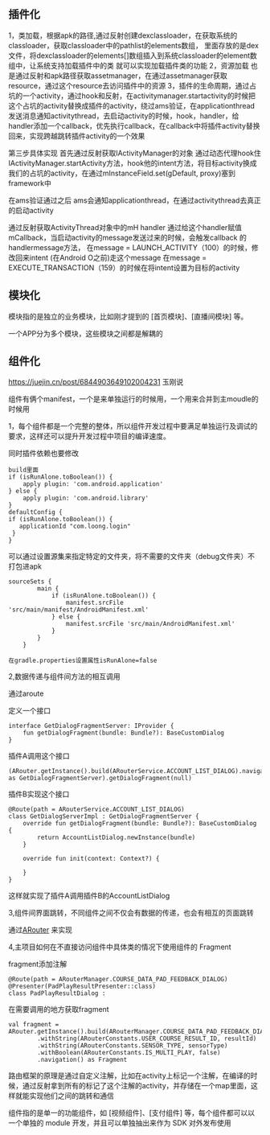 ## 插件化

1，类加载，根据apk的路径,通过反射创建dexclassloader，在获取系统的classloader，获取classloader中的pathlist的elements数组，
里面存放的是dex文件，将dexclassloader的elements[]数组插入到系统classloader的element数组中，让系统支持加载插件中的类
就可以实现加载插件类的功能
2，资源加载 也是通过反射和apk路径获取assetmanager，在通过assetmanager获取resource，通过这个resource去访问插件中的资源
3，插件的生命周期，通过占坑的一个activity，通过hook和反射，在activitymanager.startactivity的时候把这个占坑的activity替换成插件的activity，绕过ams验证，在applicationthread发送消息通知activitythread，去启动activity的时候，hook，handler，给handler添加一个callback，优先执行callback，在callback中将插件activity替换回来，实现跨越跳转插件activity的一个效果

第三步具体实现
首先通过反射获取IActivityManager的对象
通过动态代理hook住IActivityManager.startActivity方法，hook他的intent方法，将目标activity换成我们的占坑的activity，在通过mInstanceField.set(gDefault, proxy)塞到framework中

在ams验证通过之后
ams会通知applicationthread，在通过activitythread去真正的启动activity

通过反射获取ActivityThread对象中的mH handler
通过给这个handler赋值mCallback，当启动activity的message发送过来的时候，会触发callback
的handlermessage方法，
在message = LAUNCH_ACTIVITY（100）的时候，修改回来intent (在Android O之前)走这个message
在message = EXECUTE_TRANSACTION（159）的时候在将intent设置为目标的activity



## 模块化

模块指的是独立的业务模块，比如刚才提到的 [首页模块]、[直播间模块] 等。

一个APP分为多个模块，这些模块之间都是解耦的


## 组件化

https://juejin.cn/post/6844903649102004231 玉刚说

组件有俩个manifest，一个是来单独运行的时候用，一个用来合并到主moudle的时候用

1，每个组件都是一个完整的整体，所以组件开发过程中要满足单独运行及调试的要求，这样还可以提升开发过程中项目的编译速度。

同时插件依赖也要修改

```
build里面
if (isRunAlone.toBoolean()) {
    apply plugin: 'com.android.application'
} else {
    apply plugin: 'com.android.library'
}
defaultConfig {
if (isRunAlone.toBoolean()) {
   applicationId "com.loong.login"
 }
}

```

可以通过设置源集来指定特定的文件夹，将不需要的文件夹（debug文件夹）不打包进apk

```
sourceSets {
        main {
            if (isRunAlone.toBoolean()) {
                manifest.srcFile 'src/main/manifest/AndroidManifest.xml'
            } else {
                manifest.srcFile 'src/main/AndroidManifest.xml'
            }
        }
    }
    
在gradle.properties设置属性isRunAlone=false
```



2,数据传递与组件间方法的相互调用

通过aroute

定义一个接口

```
interface GetDialogFragmentServer: IProvider {
    fun getDialogFragment(bundle: Bundle?): BaseCustomDialog
}
```

插件A调用这个接口

```
(ARouter.getInstance().build(ARouterService.ACCOUNT_LIST_DIALOG).navigation() as GetDialogFragmentServer).getDialogFragment(null)
```

插件B实现这个接口

```
@Route(path = ARouterService.ACCOUNT_LIST_DIALOG)
class GetDialogServerImpl : GetDialogFragmentServer {
    override fun getDialogFragment(bundle: Bundle?): BaseCustomDialog {
        return AccountListDialog.newInstance(bundle)
    }

    override fun init(context: Context?) {

    }
}
```

这样就实现了插件A调用插件B的AccountListDialog

3,组件间界面跳转，不同组件之间不仅会有数据的传递，也会有相互的页面跳转

通过[ARouter](https://github.com/alibaba/ARouter) 来实现

4,主项目如何在不直接访问组件中具体类的情况下使用组件的 Fragment

fragment添加注解

```
@Route(path = ARouterManager.COURSE_DATA_PAD_FEEDBACK_DIALOG)
@Presenter(PadPlayResultPresenter::class)
class PadPlayResultDialog :
```

在需要调用的地方获取fragment

```
val fragment = ARouter.getInstance().build(ARouterManager.COURSE_DATA_PAD_FEEDBACK_DIALOG)
        .withString(ARouterConstants.USER_COURSE_RESULT_ID, resultId)
        .withString(ARouterConstants.SENSOR_TYPE, sensorType)
        .withBoolean(ARouterConstants.IS_MULTI_PLAY, false)
        .navigation() as Fragment
```

路由框架的原理是通过自定义注解，比如在activity上标记一个注解，在编译的时候，通过反射拿到所有的标记了这个注解的activity，并存储在一个map里面，这样就能实现他们之间的跳转和通信



组件指的是单一的功能组件，如 [视频组件]、[支付组件] 等，每个组件都可以以一个单独的 module 开发，并且可以单独抽出来作为 SDK 对外发布使用